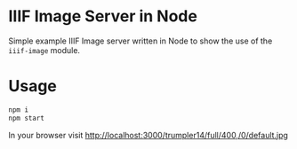 # IIIF Image Server in Node

Simple example IIIF Image server written in Node to show the use of the `iiif-image` module.

# Usage

```sh
npm i
npm start
```

In your browser visit <http://localhost:3000/trumpler14/full/400,/0/default.jpg>
